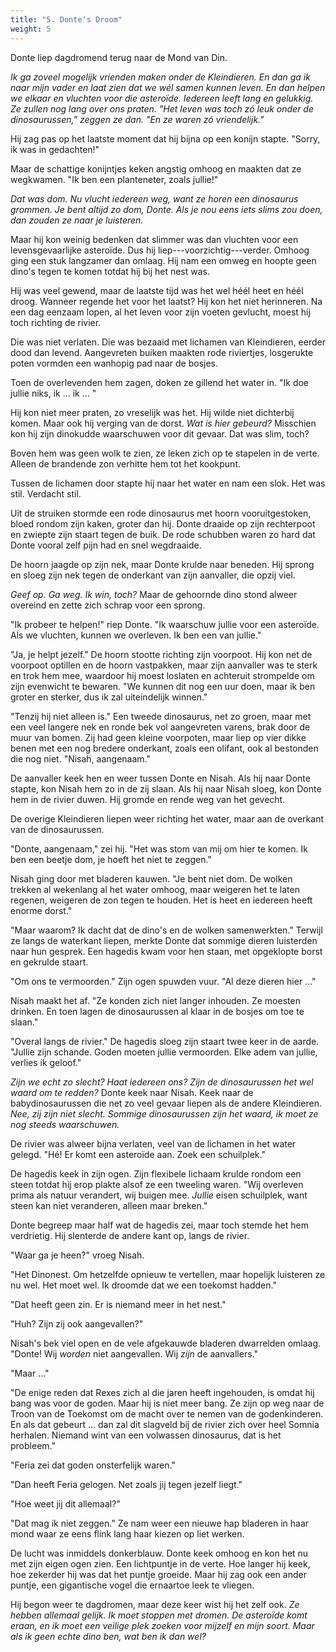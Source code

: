 ```yaml
---
title: "5. Donte's Droom"
weight: 5
---
```


Donte liep dagdromend terug naar de Mond van Din.

_Ik ga zoveel mogelijk vrienden maken onder de Kleindieren. En dan ga ik naar mijn vader en laat zien dat we wél samen kunnen leven. En dan helpen we elkaar en vluchten voor die asteroïde. Iedereen leeft lang en gelukkig. Ze zullen nog lang over ons praten. "Het leven was toch zó leuk onder de dinosaurussen," zeggen ze dan. "En ze waren zó vriendelijk."_

Hij zag pas op het laatste moment dat hij bijna op een konijn stapte. "Sorry, ik was in gedachten!"

Maar de schattige konijntjes keken angstig omhoog en maakten dat ze wegkwamen. "Ik ben een planteneter, zoals jullie!"

_Dat was dom. Nu vlucht iedereen weg, want ze horen een dinosaurus grommen. Je bent altijd zo dom, Donte. Als je nou eens iets slims zou doen, dan zouden ze naar je luisteren._

Maar hij kon weinig bedenken dat slimmer was dan vluchten voor een levensgevaarlijke asteroïde. Dus hij liep---voorzichtig---verder. Omhoog ging een stuk langzamer dan omlaag. Hij nam een omweg en hoopte geen dino's tegen te komen totdat hij bij het nest was.

Hij was veel gewend, maar de laatste tijd was het wel héél heet en héél droog. Wanneer regende het voor het laatst? Hij kon het niet herinneren. Na een dag eenzaam lopen, al het leven voor zijn voeten gevlucht, moest hij toch richting de rivier.

Die was niet verlaten. Die was bezaaid met lichamen van Kleindieren, eerder dood dan levend. Aangevreten buiken maakten rode riviertjes, losgerukte poten vormden een wanhopig pad naar de bosjes.

Toen de overlevenden hem zagen, doken ze gillend het water in. "Ik doe jullie niks, ik ... ik ... " 

Hij kon niet meer praten, zo vreselijk was het. Hij wilde niet dichterbij komen. Maar ook hij verging van de dorst. _Wat is hier gebeurd?_ Misschien kon hij zijn dinokudde waarschuwen voor dit gevaar. Dat was slim, toch?

Boven hem was geen wolk te zien, ze leken zich op te stapelen in de verte. Alleen de brandende zon verhitte hem tot het kookpunt.

Tussen de lichamen door stapte hij naar het water en nam een slok. Het was stil. Verdacht stil.

Uit de struiken stormde een rode dinosaurus met hoorn vooruitgestoken, bloed rondom zijn kaken, groter dan hij. Donte draaide op zijn rechterpoot en zwiepte zijn staart tegen de buik. De rode schubben waren zo hard dat Donte vooral zelf pijn had en snel wegdraaide.

De hoorn jaagde op zijn nek, maar Donte krulde naar beneden. Hij sprong en sloeg zijn nek tegen de onderkant van zijn aanvaller, die opzij viel.

_Geef op. Ga weg. Ik win, toch?_ Maar de gehoornde dino stond alweer overeind en zette zich schrap voor een sprong.

"Ik probeer te helpen!" riep Donte. "Ik waarschuw jullie voor een asteroïde. Als we vluchten, kunnen we overleven. Ik ben een van jullie."

"Ja, je helpt jezelf." De hoorn stootte richting zijn voorpoot. Hij kon net de voorpoot optillen en de hoorn vastpakken, maar zijn aanvaller was te sterk en trok hem mee, waardoor hij moest loslaten en achteruit strompelde om zijn evenwicht te bewaren. "We kunnen dit nog een uur doen, maar ik ben groter en sterker, dus ik zal uiteindelijk winnen." 

"Tenzij hij niet alleen is." Een tweede dinosaurus, net zo groen, maar met een veel langere nek en ronde bek vol aangevreten varens, brak door de muur van bomen. Zij had geen kleine voorpoten, maar liep op vier dikke benen met een nog bredere onderkant, zoals een olifant, ook al bestonden die nog niet. "Nisah, aangenaam."

De aanvaller keek hen en weer tussen Donte en Nisah. Als hij naar Donte stapte, kon Nisah hem zo in de zij slaan. Als hij naar Nisah sloeg, kon Donte hem in de rivier duwen. Hij gromde en rende weg van het gevecht.

De overige Kleindieren liepen weer richting het water, maar aan de overkant van de dinosaurussen.

"Donte, aangenaam," zei hij. "Het was stom van mij om hier te komen. Ik ben een beetje dom, je hoeft het niet te zeggen."

Nisah ging door met bladeren kauwen. "Je bent niet dom. De wolken trekken al wekenlang al het water omhoog, maar weigeren het te laten regenen, weigeren de zon tegen te houden. Het is heet en iedereen heeft enorme dorst."

"Maar waarom? Ik dacht dat de dino's en de wolken samenwerkten." Terwijl ze langs de waterkant liepen, merkte Donte dat sommige dieren luisterden naar hun gesprek. Een hagedis kwam voor hen staan, met opgeklopte borst en gekrulde staart.

"Om ons te vermoorden." Zijn ogen spuwden vuur. "Al deze dieren hier ..."

Nisah maakt het af. "Ze konden zich niet langer inhouden. Ze moesten drinken. En toen lagen de dinosaurussen al klaar in de bosjes om toe te slaan."

"Overal langs de rivier." De hagedis sloeg zijn staart twee keer in de aarde. "Jullie zijn schande. Goden moeten jullie vermoorden. Elke adem van jullie, verlies ik geloof."

_Zijn we echt zo slecht? Haat iedereen ons? Zijn de dinosaurussen het wel waard om te redden?_ Donte keek naar Nisah. Keek naar de babydinosaurussen die net zo veel gevaar liepen als de andere Kleindieren. _Nee, zij zijn niet slecht. Sommige dinosaurussen zijn het waard, ik moet ze nog steeds waarschuwen._

De rivier was alweer bijna verlaten, veel van de lichamen in het water gelegd. "Hé! Er komt een asteroïde aan. Zoek een schuilplek."

De hagedis keek in zijn ogen. Zijn flexibele lichaam krulde rondom een steen totdat hij erop plakte alsof ze een tweeling waren. "Wij overleven prima als natuur verandert, wij buigen mee. _Jullie_ eisen schuilplek, want steen kan niet veranderen, alleen maar breken."

Donte begreep maar half wat de hagedis zei, maar toch stemde het hem verdrietig. Hij slenterde de andere kant op, langs de rivier.

"Waar ga je heen?" vroeg Nisah.

"Het Dinonest. Om hetzelfde opnieuw te vertellen, maar hopelijk luisteren ze nu wel. Het moet wel. Ik droomde dat we een toekomst hadden."

"Dat heeft geen zin. Er is niemand meer in het nest."

"Huh? Zijn zij ook aangevallen?"

Nisah's bek viel open en de vele afgekauwde bladeren dwarrelden omlaag. "Donte! Wij _worden_ niet aangevallen. Wij _zijn_ de aanvallers."

"Maar ..."

"De enige reden dat Rexes zich al die jaren heeft ingehouden, is omdat hij bang was voor de goden. Maar hij is niet meer bang. Ze zijn op weg naar de Troon van de Toekomst om de macht over te nemen van de godenkinderen. En als dat gebeurt ... dan zal dit slagveld bij de rivier zich over heel Somnia herhalen. Niemand wint van een volwassen dinosaurus, dat is het probleem."

"Feria zei dat goden onsterfelijk waren."

"Dan heeft Feria gelogen. Net zoals jij tegen jezelf liegt."

"Hoe weet jij dit allemaal?"

"Dat mag ik niet zeggen." Ze nam weer een nieuwe hap bladeren in haar mond waar ze eens flink lang haar kiezen op liet werken.

De lucht was inmiddels donkerblauw. Donte keek omhoog en kon het nu met zijn eigen ogen zien. Een lichtpuntje in de verte. Hoe langer hij keek, hoe zekerder hij was dat het puntje groeide. Maar hij zag ook een ander puntje, een gigantische vogel die ernaartoe leek te vliegen.

Hij begon weer te dagdromen, maar deze keer wist hij het zelf ook. _Ze hebben allemaal gelijk. Ik moet stoppen met dromen. De asteroïde komt eraan, en ik moet een veilige plek zoeken voor mijzelf en mijn soort. Maar als ik geen echte dino ben, wat ben ik dan wel?_